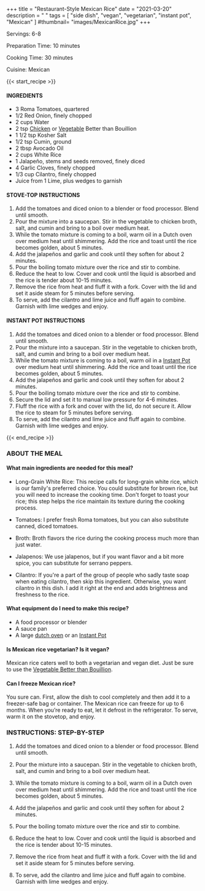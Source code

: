 +++
title = "Restaurant-Style Mexican Rice"
date = "2021-03-20"
description = " "
tags = [
    "side dish",
    "vegan",
    "vegetarian",
    "instant pot",
    "Mexican"
]
#thumbnail= "images/MexicanRice.jpg"
+++

Servings: 6-8 <!--more-->

Preparation Time: 10 minutes 

Cooking Time: 30 minutes 

Cuisine: Mexican 

{{< start_recipe >}}

#### INGREDIENTS 

* 3 Roma Tomatoes, quartered
* 1/2 Red Onion, finely chopped
* 2 cups Water
* 2 tsp [Chicken](https://amzn.to/3s2fa9M) or [Vegetable](https://amzn.to/31eZDI9) Better than Bouillion 
* 1 1/2 tsp Kosher Salt
* 1/2 tsp Cumin, ground
* 2 tbsp Avocado Oil 
* 2 cups White Rice
* 1 Jalapeño, stems and seeds removed, finely diced
* 4 Garlic Cloves, finely chopped
* 1/3 cup Cilantro, finely chopped
* Juice from 1 Lime, plus wedges to garnish 
  
#### STOVE-TOP INSTRUCTIONS 

1. Add the tomatoes and diced onion to a blender or food processor. Blend until smooth. 
2. Pour the mixture into a saucepan. Stir in the vegetable to chicken broth, salt, and cumin and bring to a boil over medium heat.
3. While the tomato mixture is coming to a boil, warm oil in a Dutch oven over medium heat until shimmering. Add the rice and toast until the rice becomes golden, about 5 minutes. 
4. Add the jalapeños and garlic and cook until they soften for about 2 minutes. 
5. Pour the boiling tomato mixture over the rice and stir to combine. 
6. Reduce the heat to low. Cover and cook until the liquid is absorbed and the rice is tender about 10-15 minutes. 
7. Remove the rice from heat and fluff it with a fork. Cover with the lid and set it aside steam for 5 minutes before serving. 
8. To serve, add the cilantro and lime juice and fluff again to combine. Garnish with lime wedges and enjoy.  

#### INSTANT POT INSTRUCTIONS

1. Add the tomatoes and diced onion to a blender or food processor. Blend until smooth. 
2. Pour the mixture into a saucepan. Stir in the vegetable to chicken broth, salt, and cumin and bring to a boil over medium heat.
3. While the tomato mixture is coming to a boil, warm oil in a [Instant Pot](https://amzn.to/3rRWIjZ) over medium heat until shimmering. Add the rice and toast until the rice becomes golden, about 5 minutes. 
4. Add the jalapeños and garlic and cook until they soften for about 2 minutes. 
5. Pour the boiling tomato mixture over the rice and stir to combine. 
6. Secure the lid and set it to manual low pressure for 4-6 minutes.
7. Fluff the rice with a fork and cover with the lid, do not secure it. Allow the rice to steam for 5 minutes before serving. 
8. To serve, add the cilantro and lime juice and fluff again to combine. Garnish with lime wedges and enjoy. 

{{< end_recipe >}}

### ABOUT THE MEAL

#### What main ingredients are needed for this meal?

* Long-Grain White Rice: This recipe calls for long-grain white rice, which is our family's preferred choice. You could substitute for brown rice, but you will need to increase the cooking time. Don't forget to toast your rice; this step helps the rice maintain its texture during the cooking process. 

* Tomatoes: I prefer fresh Roma tomatoes, but you can also substitute canned, diced tomatoes. 

* Broth: Broth flavors the rice during the cooking process much more than just water. 

* Jalapenos: We use jalapenos, but if you want flavor and a bit more spice, you can substitute for serrano peppers. 

* Cilantro: If you're a part of the group of people who sadly taste soap when eating cilantro, then skip this ingredient. Otherwise, you want cilantro in this dish. I add it right at the end and adds brightness and freshness to the rice. 

#### What equipment do I need to make this recipe?

* A food processor or blender 
* A sauce pan
* A large [dutch oven](https://amzn.to/38xuVO8) or an [Instant Pot](https://amzn.to/3rRWIjZ)

#### Is Mexican rice vegetarian? Is it vegan?

Mexican rice caters well to both a vegetarian and vegan diet. Just be sure to use the [Vegetable Better than Bouillion](https://amzn.to/31eZDI9). 

#### Can I freeze Mexican rice? 

You sure can. First, allow the dish to cool completely and then add it to a freezer-safe bag or container. The Mexican rice can freeze for up to 6 months. When you’re ready to eat, let it defrost in the refrigerator. To serve, warm it on the stovetop, and enjoy. 

### INSTRUCTIONS: STEP-BY-STEP 

1. Add the tomatoes and diced onion to a blender or food processor. Blend until smooth. 


2. Pour the mixture into a saucepan. Stir in the vegetable to chicken broth, salt, and cumin and bring to a boil over medium heat.


3. While the tomato mixture is coming to a boil, warm oil in a Dutch oven over medium heat until shimmering. Add the rice and toast until the rice becomes golden, about 5 minutes. 


4. Add the jalapeños and garlic and cook until they soften for about 2 minutes. 
5. Pour the boiling tomato mixture over the rice and stir to combine. 


6. Reduce the heat to low. Cover and cook until the liquid is absorbed and the rice is tender about 10-15 minutes. 
7. Remove the rice from heat and fluff it with a fork. Cover with the lid and set it aside steam for 5 minutes before serving. 
8. To serve, add the cilantro and lime juice and fluff again to combine. Garnish with lime wedges and enjoy.  



